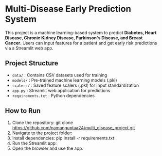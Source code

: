 # Multi-Disease Early Prediction System

This project is a machine learning-based system to predict **Diabetes, Heart Disease, Chronic Kidney Disease, Parkinson's Disease, and Breast Cancer**. Users can input features for a patient and get early risk predictions via a Streamlit web app.


## Project Structure

- `data/` : Contains CSV datasets used for training
- `models/` : Pre-trained machine learning models (.pkl)
- `scalers/` : Saved feature scalers (.pkl) for input standardization
- `app.py` : Streamlit web application for predictions
- `requirements.txt` : Python dependencies


## How to Run

1. Clone the repository:
git clone https://github.com/namanguptaa24/multi_disease_project.git
2. Navigate to the project folder:
3. Install dependencies:
pip install -r requirements.txt
4. Run the Streamlit app:
5. Open the browser and use the app.
